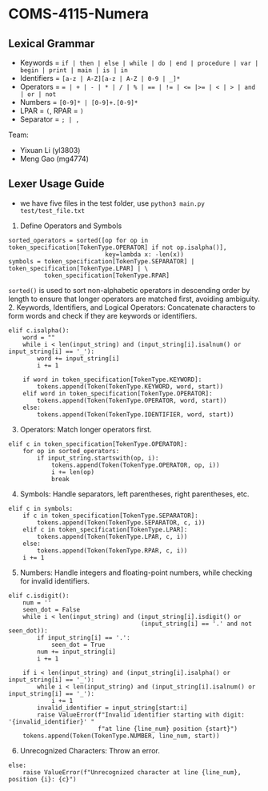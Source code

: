 # COMS-4115-Numera

## Lexical Grammar
- Keywords = `if | then | else | while | do | end | procedure | var | begin | print | main | is | in`
- Identifiers = `[a-z | A-Z][a-z | A-Z | 0-9 | _]*`
- Operators = `= | + | - | * | / | % | == | != | <= |>= | < | > | and | or | not`
- Numbers = `[0-9]* | [0-9]+.[0-9]*`
- LPAR = `(`, RPAR = `)`
- Separator = `; | ,`

Team:
* Yixuan Li (yl3803)
* Meng Gao (mg4774)

## Lexer Usage Guide

* we have five files in the test folder, use `python3 main.py test/test_file.txt`

1. Define Operators and Symbols  
```
sorted_operators = sorted([op for op in token_specification[TokenType.OPERATOR] if not op.isalpha()],
                           key=lambda x: -len(x))
symbols = token_specification[TokenType.SEPARATOR] | token_specification[TokenType.LPAR] | \
          token_specification[TokenType.RPAR]
```
`sorted()` is used to sort non-alphabetic operators in descending order by length to ensure that longer operators are matched first, avoiding ambiguity.   
2. Keywords, Identifiers, and Logical Operators: Concatenate characters to form words and check if they are keywords or identifiers.
```
elif c.isalpha():
    word = ""
    while i < len(input_string) and (input_string[i].isalnum() or input_string[i] == '_'):
        word += input_string[i]
        i += 1

    if word in token_specification[TokenType.KEYWORD]:
        tokens.append(Token(TokenType.KEYWORD, word, start))
    elif word in token_specification[TokenType.OPERATOR]:
        tokens.append(Token(TokenType.OPERATOR, word, start))
    else:
        tokens.append(Token(TokenType.IDENTIFIER, word, start))
```
3. Operators: Match longer operators first.   
```
elif c in token_specification[TokenType.OPERATOR]:
    for op in sorted_operators:
        if input_string.startswith(op, i):
            tokens.append(Token(TokenType.OPERATOR, op, i))
            i += len(op)
            break
```
4. Symbols: Handle separators, left parentheses, right parentheses, etc.   
```
elif c in symbols:
    if c in token_specification[TokenType.SEPARATOR]:
        tokens.append(Token(TokenType.SEPARATOR, c, i))
    elif c in token_specification[TokenType.LPAR]:
        tokens.append(Token(TokenType.LPAR, c, i))
    else:
        tokens.append(Token(TokenType.RPAR, c, i))
    i += 1
```
5. Numbers: Handle integers and floating-point numbers, while checking for invalid identifiers.   
```
elif c.isdigit():
    num = ''
    seen_dot = False
    while i < len(input_string) and (input_string[i].isdigit() or
                                     (input_string[i] == '.' and not seen_dot)):
        if input_string[i] == '.':
            seen_dot = True
        num += input_string[i]
        i += 1

    if i < len(input_string) and (input_string[i].isalpha() or input_string[i] == '_'):
        while i < len(input_string) and (input_string[i].isalnum() or input_string[i] == '_'):
            i += 1
        invalid_identifier = input_string[start:i]
        raise ValueError(f"Invalid identifier starting with digit: '{invalid_identifier}' "
                         f"at line {line_num} position {start}")
    tokens.append(Token(TokenType.NUMBER, line_num, start))
```
6. Unrecognized Characters: Throw an error.   
```
else:
    raise ValueError(f"Unrecognized character at line {line_num}, position {i}: {c}")
```



